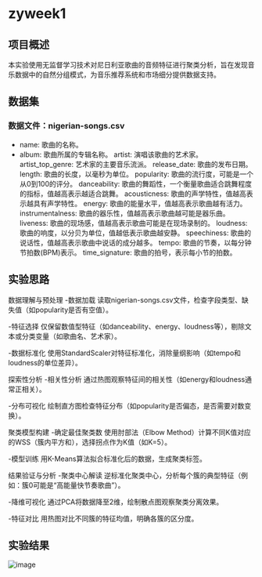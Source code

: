 # zyweek1

## 项目概述
本实验使用无监督学习技术对尼日利亚歌曲的音频特征进行聚类分析，旨在发现音乐数据中的自然分组模式，为音乐推荐系统和市场细分提供数据支持。
## 数据集
### 数据文件：nigerian-songs.csv   

- name: 歌曲的名称。  
- album: 歌曲所属的专辑名称。
artist: 演唱该歌曲的艺术家。
artist_top_genre: 艺术家的主要音乐流派。
release_date: 歌曲的发布日期。
length: 歌曲的长度，以毫秒为单位。
popularity: 歌曲的流行度，可能是一个从0到100的评分。
danceability: 歌曲的舞蹈性，一个衡量歌曲适合跳舞程度的指标，值越高表示越适合跳舞。
acousticness: 歌曲的声学特性，值越高表示越具有声学特性。
energy: 歌曲的能量水平，值越高表示歌曲越有活力。
instrumentalness: 歌曲的器乐性，值越高表示歌曲越可能是器乐曲。
liveness: 歌曲的现场感，值越高表示歌曲可能是在现场录制的。
loudness: 歌曲的响度，以分贝为单位，值越低表示歌曲越安静。
speechiness: 歌曲的说话性，值越高表示歌曲中说话的成分越多。
tempo: 歌曲的节奏，以每分钟节拍数(BPM)表示。
time_signature: 歌曲的拍号，表示每小节的拍数。
## 实验思路
数据理解与预处理
-数据加载
读取nigerian-songs.csv文件，检查字段类型、缺失值（如popularity是否有空值）。

-特征选择
仅保留数值型特征（如danceability、energy、loudness等），剔除文本或分类变量（如歌曲名、艺术家）。

-数据标准化
使用StandardScaler对特征标准化，消除量纲影响（如tempo和loudness的单位差异）。

探索性分析
-相关性分析
通过热图观察特征间的相关性（如energy和loudness通常正相关）。

-分布可视化
绘制直方图检查特征分布（如popularity是否偏态，是否需要对数变换）。

聚类模型构建
-确定最佳聚类数
使用肘部法（Elbow Method）计算不同K值对应的WSS（簇内平方和），选择拐点作为K值（如K=5）。

-模型训练
用K-Means算法拟合标准化后的数据，生成聚类标签。

结果验证与分析
-聚类中心解读
逆标准化聚类中心，分析每个簇的典型特征（例如：簇0可能是“高能量快节奏歌曲”）。

-降维可视化
通过PCA将数据降至2维，绘制散点图观察聚类分离效果。

-特征对比
用热图对比不同簇的特征均值，明确各簇的区分度。

## 实验结果
![image](https://github.com/user-attachments/assets/6ad57d46-acc6-4b18-b011-9c2c3d369303)
